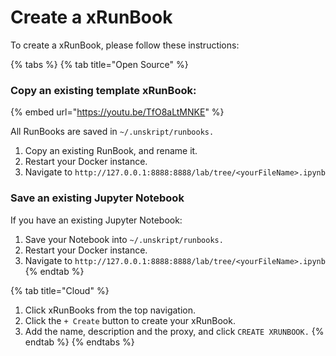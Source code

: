 # Create a xRunBook

To create a xRunBook, please follow these instructions:



{% tabs %}
{% tab title="Open Source" %}
### Copy an existing template xRunBook:

{% embed url="https://youtu.be/TfO8aLtMNKE" %}

All RunBooks are saved in `~/.unskript/runbooks.`

1. Copy an existing RunBook, and rename it.&#x20;
2. Restart your Docker instance.
3. Navigate to `http://127.0.0.1:8888:8888/lab/tree/<yourFileName>.ipynb`



### Save an existing Jupyter Notebook

If you have an existing Jupyter Notebook:

1. Save your Notebook into `~/.unskript/runbooks.`
2. Restart your Docker instance.
3. Navigate to `http://127.0.0.1:8888:8888/lab/tree/<yourFileName>.ipynb`
{% endtab %}

{% tab title="Cloud" %}
1. Click xRunBooks from the top navigation.
2. Click the `+ Create` button to create your xRunBook.
3. Add the name, description and the proxy, and click `CREATE XRUNBOOK.`
{% endtab %}
{% endtabs %}
